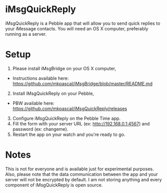 # iMsgQuickReply

iMsgQuickReply is a Pebble app that will allow you to send quick replies to your iMessage contacts. You will need an OS X computer, preferably running as a server.

Setup
=======

1. Please install iMsgBridge on your OS X computer,
  - Instructions available here: https://github.com/mkpascal/iMsgBridge/blob/master/README.md
2. Install iMsgQuickReply on your Pebble,
  - PBW available here: https://github.com/mkpascal/iMsgQuickReply/releases
3. Configure iMsgQuickReply on the Pebble Time app.
4. Fill the form with your server URL (ex: http://192.168.0.1:4567) and password (ex: changeme).
5. Restart the app on your watch and you're ready to go.

Notes
=======

This is not for everyone and is available just for experimental purposes. Also, please note that the data communication between the app and your server will not be encrypted by default.
I am not storing anything and every component of iMsgQuickReply is open source.
